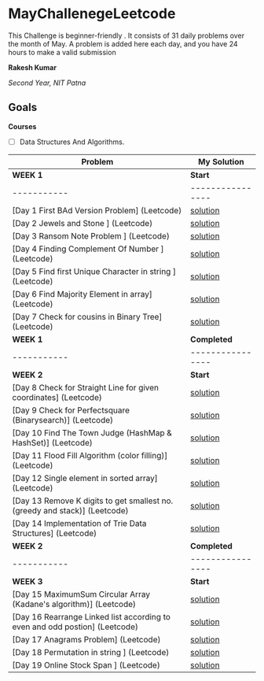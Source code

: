 # MayChallenegeLeetcode
This Challenge is beginner-friendly . It consists of 31 daily problems over the month of May. A problem is added here each day, and you have 24 hours to make a valid submission

**Rakesh Kumar**

*Second Year, NIT Patna*

## Goals
**Courses**
- [ ] Data Structures And Algorithms.

|**Problem**| **My Solution**|
|-----------|----------------|
|**WEEK 1**| **Start**|
|-----------|----------------|
| [Day 1 First BAd Version Problem] (Leetcode) | [solution](https://github.com/rk9155/MayChallenegeLeetcode/blob/master/Day1%20-%20First%20Bad%20Version%20Problem)|
| [Day 2 Jewels and Stone ] (Leetcode) | [solution](https://github.com/rk9155/MayChallenegeLeetcode/blob/master/JewelsAndStone.java)|
| [Day 3 Ransom Note Problem ] (Leetcode) | [solution](https://github.com/rk9155/MayChallenegeLeetcode/blob/master/RansomNote.java)|
| [Day 4 Finding Complement Of Number ] (Leetcode) | [solution](https://github.com/rk9155/MayChallenegeLeetcode/blob/master/numberComplements.java)|
| [Day 5 Find first Unique Character in string ] (Leetcode) | [solution](https://github.com/rk9155/MayChallenegeLeetcode/blob/master/FirstUNiqueCharacter.java)|
| [Day 6 Find Majority Element in array] (Leetcode) | [solution](https://github.com/rk9155/MayChallenegeLeetcode/blob/master/MajorElement.java)|
| [Day 7 Check for cousins in Binary Tree] (Leetcode) | [solution](https://github.com/rk9155/MayChallenegeLeetcode/blob/master/CousinsInBT.java)|
|**WEEK 1**| **Completed**|
|-----------|----------------|
|**WEEK 2**| **Start**|
| [Day 8 Check for Straight Line for given coordinates] (Leetcode) | [solution](https://github.com/rk9155/MayChallenegeLeetcode/blob/master/CheckForStraightLine.java)|
| [Day 9 Check for Perfectsquare (Binarysearch)] (Leetcode) | [solution](https://github.com/rk9155/MayChallenegeLeetcode/blob/master/PerfectSquare.java)|
| [Day 10 Find The Town Judge (HashMap & HashSet)] (Leetcode) | [solution](https://github.com/rk9155/MayChallenegeLeetcode/blob/master/TownJudge.java)|
| [Day 11 Flood Fill Algorithm (color filling)] (Leetcode) | [solution](https://github.com/rk9155/MayChallenegeLeetcode/blob/master/FloodFillAlgorithm.java)|
| [Day 12 Single element in sorted array] (Leetcode) | [solution](https://github.com/rk9155/MayChallenegeLeetcode/blob/master/SingleElement.java)|
| [Day 13 Remove K digits to get smallest no. (greedy and stack)] (Leetcode) | [solution](https://github.com/rk9155/MayChallenegeLeetcode/blob/master/RemoveKdigits.java)|
| [Day 14 Implementation of Trie Data Structures] (Leetcode) | [solution](https://github.com/rk9155/MayChallenegeLeetcode/blob/master/Trie.java)|
|**WEEK 2**| **Completed**|
|-----------|----------------|
|**WEEK 3**| **Start**|
| [Day 15 MaximumSum Circular Array (Kadane's algorithm)] (Leetcode) | [solution](https://github.com/rk9155/MayChallenegeLeetcode/blob/master/MaxSumCircularArray.java)|
| [Day 16 Rearrange Linked list according to even and odd postion] (Leetcode) | [solution](https://github.com/rk9155/MayChallenegeLeetcode/blob/master/OddEvenLinkedLists.java)|
| [Day 17 Anagrams Problem] (Leetcode) | [solution](https://github.com/rk9155/MayChallenegeLeetcode/blob/master/AnagramInString.java)|
| [Day 18 Permutation in string ] (Leetcode) | [solution](https://github.com/rk9155/MayChallenegeLeetcode/blob/master/PermutationInString.java)|
| [Day 19 Online Stock Span ] (Leetcode) | [solution](https://github.com/rk9155/MayChallenegeLeetcode/blob/master/OnlineStockSpan.java)|



